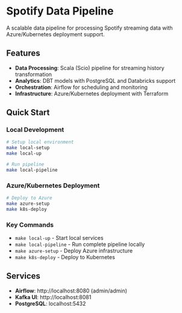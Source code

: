 # Spotify Data Pipeline

A scalable data pipeline for processing Spotify streaming data with Azure/Kubernetes deployment support.

## Features

- **Data Processing**: Scala (Scio) pipeline for streaming history transformation
- **Analytics**: DBT models with PostgreSQL and Databricks support
- **Orchestration**: Airflow for scheduling and monitoring
- **Infrastructure**: Azure/Kubernetes deployment with Terraform

## Quick Start

### Local Development
```bash
# Setup local environment
make local-setup
make local-up

# Run pipeline
make local-pipeline
```

### Azure/Kubernetes Deployment  
```bash
# Deploy to Azure
make azure-setup
make k8s-deploy
```

### Key Commands
- `make local-up` - Start local services
- `make local-pipeline` - Run complete pipeline locally  
- `make azure-setup` - Deploy Azure infrastructure
- `make k8s-deploy` - Deploy to Kubernetes

## Services
- **Airflow**: http://localhost:8080 (admin/admin)
- **Kafka UI**: http://localhost:8081
- **PostgreSQL**: localhost:5432

